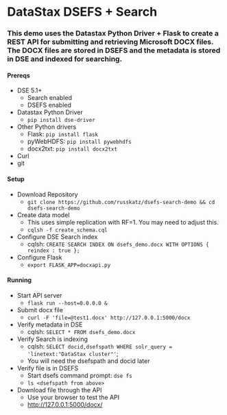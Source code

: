# DataStax DSEFS + Search
### This demo uses the Datastax Python Driver + Flask to create a REST API for submitting and retrieving Microsoft DOCX files. The DOCX files are stored in DSEFS and the metadata is stored in DSE and indexed for searching.

#### Prereqs
* DSE 5.1+
  * Search enabled
  * DSEFS enabled
* Datastax Python Driver
   * `pip install dse-driver`
* Other Python drivers
   * Flask: `pip install flask`
   * pyWebHDFS: `pip install pywebhdfs`
   * docx2txt: `pip install docx2txt`
* Curl
* git

#### Setup
* Download Repository
   * `git clone https://github.com/russkatz/dsefs-search-demo && cd dsefs-search-demo`
* Create data model
   * This uses simple replication with RF=1. You may need to adjust this.
   * `cqlsh -f create_schema.cql`
* Configure DSE Search index
   * cqlsh: `CREATE SEARCH INDEX ON dsefs_demo.docx WITH OPTIONS { reindex : true };`
* Configure Flask
   * `export FLASK_APP=docxapi.py`
   
#### Running
* Start API server
   * `flask run --host=0.0.0.0 &`
* Submit docx file
   * `curl -F 'file=@test1.docx' http://127.0.0.1:5000/docx`
* Verify metadata in DSE
   * cqlsh: `SELECT * FROM dsefs_demo.docx`
* Verify Search is indexing
   * cqlsh: `SELECT docid,dsefspath WHERE solr_query = 'linetext:"DataStax cluster"'`;
   * You will need the dsefspath and docid later
* Verify file is in DSEFS
   * Start dsefs command prompt: `dse fs`
   * `ls <dsefspath from above>`
* Download file through the API
   * Use your browser to test the API
   * http://127.0.0.1:5000/docx/<docid from above>

